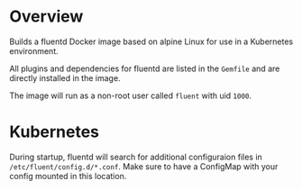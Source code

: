 # Overview
Builds a fluentd Docker image based on alpine Linux for use in a Kubernetes environment.

All plugins and dependencies for fluentd are listed in the `Gemfile` and are directly installed in the image.

The image will run as a non-root user called `fluent` with uid `1000`.

# Kubernetes
During startup, fluentd will search for additional configuraion files in `/etc/fluent/config.d/*.conf`. Make sure to have a ConfigMap with your config mounted in this location.
